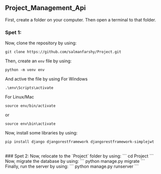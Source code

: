 ## Project_Management_Api

First, create a folder on your computer. Then open a terminal to that folder.
<br>
### Spet 1:
Now, clone the repository by using:
```
git clone https://github.com/salmanfarshy/Project.git
```
Then, create an `env` file by using:
```
python -m venv env
```
And active the file by using
For Windows
```
.\env\Scripts\activate
```
For Linux/Mac
```
source env/bin/activate
```
or
```
source env\bin\activate
```
Now, install some libraries by using:
```
pip install django djangorestframework djangorestframework-simplejwt
```
<br>
### Spet 2:
Now, relocate to the `Project` folder by using:
```
cd Project
```
Now, migrate the database by using:
```
python manage.py migrate
```
Finally, run the server by using:
```
python manage.py runserver
```
